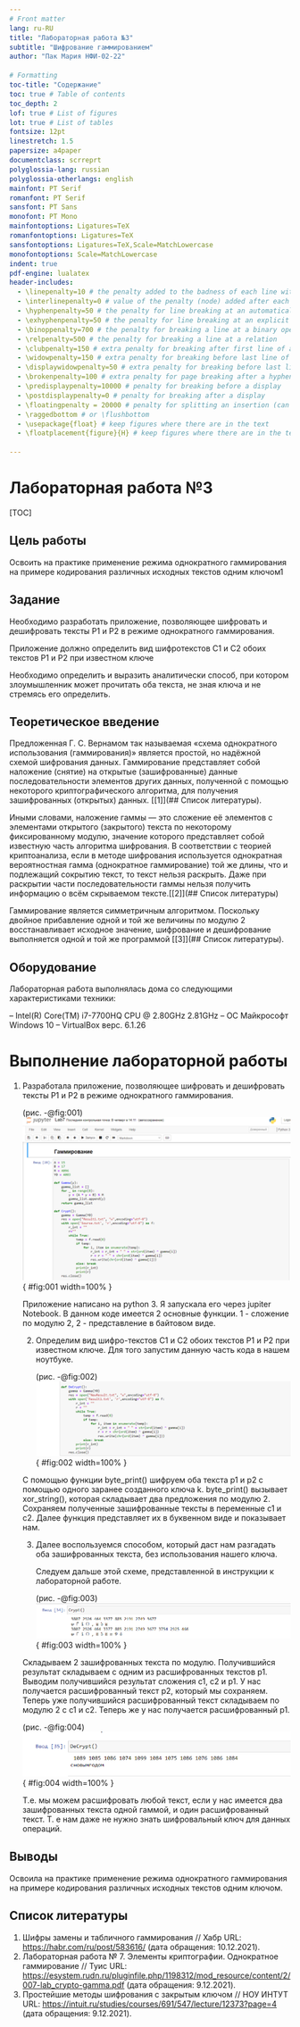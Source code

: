 ```yaml
---
# Front matter 
lang: ru-RU
title: "Лабораторная работа №3"
subtitle: "Шифрование гаммированием"
author: "Пак Мария НФИ-02-22"

# Formatting
toc-title: "Содержание"
toc: true # Table of contents
toc_depth: 2
lof: true # List of figures
lot: true # List of tables
fontsize: 12pt
linestretch: 1.5
papersize: a4paper
documentclass: scrreprt
polyglossia-lang: russian
polyglossia-otherlangs: english
mainfont: PT Serif
romanfont: PT Serif
sansfont: PT Sans
monofont: PT Mono
mainfontoptions: Ligatures=TeX
romanfontoptions: Ligatures=TeX
sansfontoptions: Ligatures=TeX,Scale=MatchLowercase
monofontoptions: Scale=MatchLowercase
indent: true
pdf-engine: lualatex
header-includes:
  - \linepenalty=10 # the penalty added to the badness of each line within a paragraph (no associated penalty node) Increasing the value makes tex try to have fewer lines in the paragraph.
  - \interlinepenalty=0 # value of the penalty (node) added after each line of a paragraph.
  - \hyphenpenalty=50 # the penalty for line breaking at an automatically inserted hyphen
  - \exhyphenpenalty=50 # the penalty for line breaking at an explicit hyphen
  - \binoppenalty=700 # the penalty for breaking a line at a binary operator
  - \relpenalty=500 # the penalty for breaking a line at a relation
  - \clubpenalty=150 # extra penalty for breaking after first line of a paragraph
  - \widowpenalty=150 # extra penalty for breaking before last line of a paragraph
  - \displaywidowpenalty=50 # extra penalty for breaking before last line before a display math
  - \brokenpenalty=100 # extra penalty for page breaking after a hyphenated line
  - \predisplaypenalty=10000 # penalty for breaking before a display
  - \postdisplaypenalty=0 # penalty for breaking after a display
  - \floatingpenalty = 20000 # penalty for splitting an insertion (can only be split footnote in standard LaTeX)
  - \raggedbottom # or \flushbottom
  - \usepackage{float} # keep figures where there are in the text
  - \floatplacement{figure}{H} # keep figures where there are in the text

---
```


# Лабораторная работа №3

[TOC]

## Цель работы
Освоить на практике применение режима однократного гаммирования на примере кодирования различных исходных текстов одним ключом1

## Задание

Необходимо разработать приложение, позволяющее шифровать и дешифровать тексты P1 и P2 в режиме однократного гаммирования. 

Приложение должно определить вид шифротекстов C1 и C2 обоих текстов P1 и P2 при известном ключе 

Необходимо определить и выразить аналитически способ, при котором злоумышленник может прочитать оба текста, не зная ключа и не стремясь его определить.

## Теоретическое введение

Предложенная Г. С. Вернамом так называемая «схема однократного использования (гаммирования)» является простой, но надёжной схемой шифрования данных. Гаммирование представляет собой наложение (снятие) на открытые (зашифрованные) данные последовательности элементов других данных, полученной с помощью некоторого криптографического алгоритма, для получения зашифрованных (открытых) данных. [[1]](## Список литературы).

Иными словами, наложение гаммы — это сложение её элементов с элементами открытого (закрытого) текста по некоторому фиксированному модулю, значение которого представляет собой известную часть алгоритма шифрования. В соответствии с теорией криптоанализа, если в методе шифрования используется однократная вероятностная гамма (однократное гаммирование) той же длины, что и подлежащий сокрытию текст, то текст нельзя раскрыть. Даже при раскрытии части последовательности гаммы нельзя получить информацию о всём скрываемом тексте.[[2]](## Список литературы)

Гаммирование является симметричным алгоритмом. Поскольку двойное прибавление одной и той же величины по модулю 2 восстанавливает исходное значение, шифрование и дешифрование выполняется одной и той же программой [[3]](## Список литературы).



## Оборудование

Лабораторная работа выполнялась дома со следующими характеристиками техники: 

– Intel(R) Core(TM) i7-7700HQ CPU @ 2.80GHz 2.81GHz
– ОС Майкрософт Windows 10
– VirtualBox верс. 6.1.26

# Выполнение лабораторной работы
 1. Разработала приложение, позволяющее шифровать и дешифровать тексты P1 и P2 в режиме однократного гаммирования. 

      (рис. -@fig:001)
      ![Код приложения](image/rep7_1.png){ #fig:001 width=100% }

      Приложение написано на python 3. Я запускала его через jupiter Notebook. В данном коде имеется 2 основные функции. 1 - сложение по модулю 2, 2 - представление в байтовом виде.

      2. Определим вид шифро-текстов C1 и C2 обоих текстов P1 и P2 при известном ключе. Для того запустим данную часть кода в нашем ноутбуке. 

         (рис. -@fig:002)
         ![Шифруем текст](image/rep7_2.png){ #fig:002 width=100% }

      С помощью функции byte_print() шифруем оба текста p1 и p2 с помощью одного заранее созданного ключа k. byte_print() вызывает xor_string(), которая складывает два предложения по модулю 2. Сохраняем полученные зашифрованные тексты в переменные с1 и с2. Далее функция представляет их в буквенном виде и показывает нам. 

      3. Далее воспользуемся способом, который даст нам разгадать оба зашифрованных текста, без использования нашего ключа.

         Следуем дальше этой схеме, представленной в инструкции к лабораторной работе.

         (рис. -@fig:003)
         ![Схема](image/rep7_3.png){ #fig:003 width=100% }

      

      Складываем 2 зашифрованных текста по модулю. Получившийся результат складываем с одним из расшифрованных текстов p1. Выводим получившийся результат сложения с1, с2 и р1. У нас получается расшифрованный текст p2, который мы сохраняем. Теперь уже получившийся расшифрованный текст складываем по модулю 2 с c1 и с2. Теперь же у нас получается расшифрованный р1. 

      (рис. -@fig:004)
      ![](image/rep7_4.png){ #fig:004 width=100% }

      Т.е. мы можем расшифровать любой текст, если у нас имеется два зашифрованных текста одной гаммой, и один расшифрованный текст. Т. е нам даже не нужно знать шифровальный ключ для данных операций.

## Выводы
Освоила на практике применение режима однократного гаммирования на примере кодирования различных исходных текстов одним ключом.

## Список литературы 

1. Шифры замены и табличного гаммирования // Хабр URL: https://habr.com/ru/post/583616/ (дата обращения: 10.12.2021).
2. Лабораторная работа № 7. Элементы криптографии. Однократное гаммирование // Туис URL: https://esystem.rudn.ru/pluginfile.php/1198312/mod_resource/content/2/007-lab_crypto-gamma.pdf (дата обращения: 9.12.2021).
3. Простейшие методы шифрования с закрытым ключом // НОУ ИНТУТ URL: https://intuit.ru/studies/courses/691/547/lecture/12373?page=4 (дата обращения: 9.12.2021).





